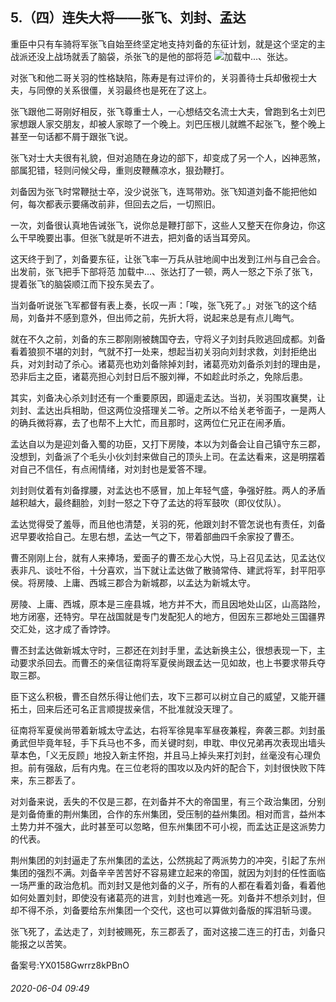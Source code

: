 ## 5.（四）连失大将——张飞、刘封、孟达
重臣中只有车骑将军张飞自始至终坚定地支持刘备的东征计划，就是这个坚定的主战派还没上战场就丢了脑袋，杀张飞的是他的部将范
 ![](https://pic1.zhimg.com/v2-bd958bd0b1b38d2ef3a6f22630fe6fd3.webp)加载中...、张达。



对张飞和他二哥关羽的性格缺陷，陈寿是有过评价的，关羽善待士兵却傲视士大夫，与同僚的关系很僵，关羽最终也是死在了这上。



张飞跟他二哥刚好相反，张飞尊重士人，一心想结交名流士大夫，曾跑到名士刘巴家想跟人家交朋友，却被人家晾了一个晚上。刘巴压根儿就瞧不起张飞，整个晚上甚至一句话都不屑于跟张飞说。



张飞对士大夫很有礼貌，但对追随在身边的部下，却变成了另一个人，凶神恶煞，部属犯错，轻则问候父母，重则皮鞭蘸凉水，狠劲鞭打。



刘备因为张飞时常鞭挞士卒，没少说张飞，连骂带劝。张飞知道刘备不能把他如何，每次都表示要痛改前非，但回去之后，一切照旧。



一次，刘备很认真地告诫张飞，说你总是鞭打部下，这些人又整天在你身边，你这么干早晚要出事。但张飞就是听不进去，把刘备的话当耳旁风。



这天终于到了，刘备要东征，让张飞率一万兵从驻地阆中出发到江州与自己会合。出发前，张飞把手下部将范
 ![]()加载中...、张达打了一顿，两人一怒之下杀了张飞，提着张飞的脑袋顺江而下投东吴去了。



当刘备听说张飞军都督有表上奏，长叹一声：「唉，张飞死了。」对张飞的这个结局，刘备并不感到意外，但出师之前，先折大将，说起来总是有点儿晦气。



就在不久之前，刘备的东三郡刚刚被魏国夺去，守将义子刘封兵败逃回成都。刘备看着狼狈不堪的刘封，气就不打一处来，想起当初关羽向刘封求救，刘封拒绝出兵，对刘封动了杀心。诸葛亮也劝刘备除掉刘封，诸葛亮劝刘备杀刘封的理由是，恐非后主之臣，诸葛亮担心刘封日后不服刘禅，不如趁此时杀之，免除后患。



其实，刘备决心杀刘封还有一个重要原因，即逼走孟达。当初，关羽围攻襄樊，让刘封、孟达出兵相助，但这两位没搭理关二爷。之所以不给关老爷面子，一是两人的确兵微将寡，去了也帮不上大忙，而且那时，这两位仁兄正在闹矛盾。



孟达自以为是迎刘备入蜀的功臣，又打下房陵，本以为刘备会让自己镇守东三郡，没想到，刘备派了个毛头小伙刘封来做自己的顶头上司。在孟达看来，这是明摆着对自己不信任，有点闹情绪，对刘封也是爱答不理。



刘封则仗着有刘备撑腰，对孟达也不感冒，加上年轻气盛，争强好胜。两人的矛盾越积越大，最终翻脸，刘封一怒之下夺了孟达的将军鼓吹（即仪仗队）。



孟达觉得受了羞辱，而且他也清楚，关羽的死，他跟刘封不管怎说也有责任，刘备迟早要收拾自己。左思右想，孟达一气之下，带着部曲四千余家投了曹丕。



曹丕刚刚上台，就有人来捧场，爱面子的曹丕龙心大悦，马上召见孟达，见孟达仪表非凡、谈吐不俗，十分喜欢，当下就让孟达做了散骑常侍、建武将军，封平阳亭侯。将房陵、上庸、西城三郡合为新城郡，以孟达为新城太守。



房陵、上庸、西城，原本是三座县城，地方并不大，而且因地处山区，山高路险，地方闭塞，还特穷。早在战国就是专门发配犯人的地方，但因东三郡地处三国疆界交汇处，这才成了香饽饽。



曹丕封孟达做新城太守时，三郡还在刘封手里，孟达新换主公，很想表现一下，主动要求杀回去。而曹丕的亲信征南将军夏侯尚跟孟达一见如故，也上书要求带兵夺取三郡。



臣下这么积极，曹丕自然乐得让他们去，攻下三郡可以树立自己的威望，又能开疆拓土，回来后还可名正言顺提拔亲信，不批准就没天理了。



征南将军夏侯尚带着新城太守孟达，右将军徐晃率军昼夜兼程，奔袭三郡。刘封虽勇武但毕竟年轻，手下兵马也不多，而关键时刻，申耽、申仪兄弟再次表现出墙头草本色，「义无反顾」地投入新主怀抱，并且马上掉头来打刘封，丝毫没有心理负担。前有强敌，后有内鬼。在三位老将的围攻以及内奸的配合下，刘封很快败下阵来，东三郡丢了。



对刘备来说，丢失的不仅是三郡，在刘备并不大的帝国里，有三个政治集团，分别是刘备倚重的荆州集团，合作的东州集团，受压制的益州集团。相对而言，益州本土势力并不强大，此时甚至可以忽略，但东州集团不可小视，而孟达正是这派势力的代表。



荆州集团的刘封逼走了东州集团的孟达，公然挑起了两派势力的冲突，引起了东州集团的强烈不满。刘备辛辛苦苦好不容易建立起来的帝国，就因为刘封的任性面临一场严重的政治危机。而刘封又是他刘备的义子，所有的人都在看着刘备，看着他如何处置刘封，即使没有诸葛亮的进言，刘封也难逃一死。刘备并不想杀刘封，但却不得不杀，刘备要给东州集团一个交代，这也可以算做刘备版的挥泪斩马谡。



张飞死了，孟达走了，刘封被赐死，东三郡丢了，面对这接二连三的打击，刘备只能报之以苦笑。



备案号:YX0158Gwrrz8kPBnO


###### 2020-06-04 09:49
